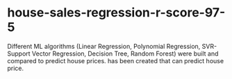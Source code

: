 # house-sales-regression-r-score-97-5
Different ML algorithms (Linear Regression, Polynomial Regression, SVR-Support Vector Regression, Decision Tree, Random Forest) were built and compared to predict house prices. has been created that can predict house price.
